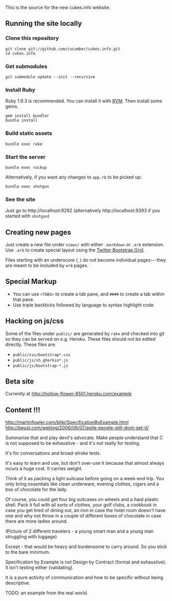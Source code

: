 This is the source for the new cukes.info website.

## Running the site locally

### Clone this repository

    git clone git://github.com/cucumber/cukes.info.git
    cd cukes.info

### Get submodules

    git submodule update --init --recursive

### Install Ruby

Ruby 1.9.3 is recommended. You can install it with [RVM](http://rvm.io/). Then install some gems.

    gem install bundler
    bundle install

### Build static assets

    bundle exec rake

### Start the server

    bundle exec rackup

Alternatively, if you want any changes to `app.rb` to be picked up:

    bundle exec shotgun

### See the site

Just go to http://localhost:9292 (alternatively http://localhost:9393 if you started with `shotgun`)

## Creating new pages

Just create a new file under `views/` with either `.markdown` or `.erb` extension. Use `.erb` to create special layout using the 
[Twitter Bootstrap Grid](http://twitter.github.com/bootstrap/scaffolding.html).

Files starting with an underscore (`_`) do not become individual pages---they are meant to be included by `erb` pages.

## Special Markup

* You can use `<TABS>` to create a tab pane, and `####` to create a tab within that pane.
* Use triple backticks followed by language to syntax highlight code

## Hacking on js/css

Some of the files under `public/` are generated by `rake` and checked into git so they can be served on e.g. Heroku. These files should not be edited
directly. These files are:

* `public/css/bootstrap*.css`
* `public/js/sh_gherkin*.js`
* `public/js/bootstrap-*.js`

## Beta site

Currently at http://hollow-flower-8501.heroku.com/example

## Content !!!

http://martinfowler.com/bliki/SpecificationByExample.html
http://beust.com/weblog/2006/06/07/agile-people-still-dont-get-it/

Summarise that and play devil's advocate. Make people understand that C is not supposed
to be exhaustive - and it's not really for testing.

It's for conversations and broad-stroke tests.

It's easy to learn and use, but don't over-use it because that almost always incurs a huge cost. It carries weight.

Think of it as packing a light suitcase before going on a week-end trip. You only bring essentials like clean underware, evening clothes, cigars and a box of chocolate for the lady.

Of course, you could get four big suitcases on wheels and a hard plastic shell. Pack it full with all sorts of clothes, your golf clubs, a cookbook in case you get tired of dining out, an iron in case the hotel room doesn't have one and why not throw in a couple of different boxes of chocolate in case there are more ladies around.

(Picture of 2 different travelers - a young smart man and a young man struggling with luggage)

Except - that would be heavy and burdensome to carry around. So you stick to the bare minimum. 

Specification by Example is not Design by Contract (formal and exhaustive). It isn't testing either (validating).

It is a pure activity of communication and how to be specific without being descriptive.

TODO: an example from the real world.

